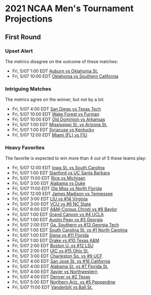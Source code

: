 # 2021 NCAA Men's Tournament Projections

## First Round

### Upset Alert

The metrics disagree on the outcome of these matches:

- Fri, 5/07	 1:00 EDT	[Auburn vs Oklahoma St.](.)
- Fri, 5/07	10:00 EDT	[Oklahoma vs Southern California](.)

### Intriguing Matches

The metrics agree on the winner, but not by a lot:

- Fri, 5/07	 4:00 EDT	[San Diego vs Texas Tech](.)
- Fri, 5/07	10:00 EDT	[Wake Forest vs Furman](.)
- Fri, 5/07	10:00 EDT	[Old Dominion vs Arkansas](.)
- Fri, 5/07	 1:00 EDT	[Mississippi St. vs Arizona St.](.)
- Fri, 5/07	 1:00 EDT	[Syracuse vs Kentucky](.)
- Fri, 5/07	12:00 EDT	[Miami (FL) vs FIU](.)

### Heavy Favorites

The favorite is expected to win more than 4 out of 5 these teams play:

- Fri, 5/07	12:00 EDT	[Iowa St. vs South Carolina](.)
- Fri, 5/07	 1:00 EDT	[Stanford vs UC Santa Barbara](.)
- Fri, 5/07	11:00 EDT	[Rice vs Michigan](.)
- Fri, 5/07	 3:00 EDT	[Alabama vs Duke](.)
- Fri, 5/07	11:00 EDT	[Ole Miss vs North Florida](.)
- Fri, 5/07	12:00 EDT	[James Madison vs Tennessee](.)
- Fri, 5/07	 3:00 EDT	[LIU vs #14 Virginia](.)
- Fri, 5/07	 3:00 EDT	[VCU vs #6 NC State](.)
- Fri, 5/07	 6:00 EDT	[A&M-Corpus Christi vs #8 Baylor](.)
- Fri, 5/07	 1:00 EDT	[Grand Canyon vs #4 UCLA](.)
- Fri, 5/07	 1:00 EDT	[Austin Peay vs #3 Georgia](.)
- Fri, 5/07	 2:00 EDT	[Ga. Southern vs #13 Georgia Tech](.)
- Fri, 5/07	 1:00 EDT	[South Carolina St. vs #1 North Carolina](.)
- Fri, 5/07	 1:00 EDT	[Siena vs #11 Florida](.)
- Fri, 5/07	 1:00 EDT	[Drake vs #10 Texas A&M](.)
- Fri, 5/07	 2:00 EDT	[Boston U. vs #12 LSU](.)
- Fri, 5/07	 2:00 EDT	[UIC vs #15 Ohio St.](.)
- Fri, 5/07	 3:00 EDT	[Charleston So. vs #9 UCF](.)
- Fri, 5/07	 4:00 EDT	[San Jose St. vs #16 California](.)
- Fri, 5/07	 4:00 EDT	[Alabama St. vs #7 Florida St.](.)
- Fri, 5/07	 4:00 EDT	[Xavier vs Northwestern](.)
- Fri, 5/07	 4:00 EDT	[Denver vs #2 Texas](.)
- Fri, 5/07	 5:00 EDT	[Northern Ariz. vs #5 Pepperdine](.)
- Fri, 5/07	11:00 EDT	[Vanderbilt vs Ball St.](.)